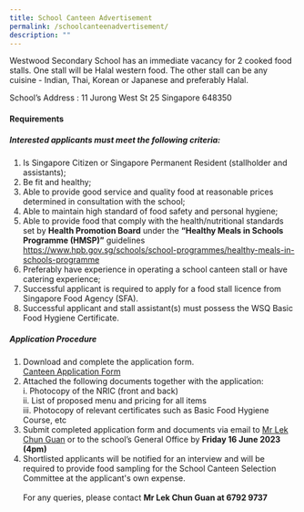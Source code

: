 ```yaml
---
title: School Canteen Advertisement
permalink: /schoolcanteenadvertisement/
description: ""
---
```

Westwood Secondary School has an immediate vacancy for 2 cooked food stalls. One stall will be Halal western food. The other stall can be any cuisine - Indian, Thai, Korean or Japanese and preferably Halal.

School’s Address : 11 Jurong West St 25 Singapore 648350

#### Requirements

##### Interested applicants must meet the following criteria:

1. Is Singapore Citizen or Singapore Permanent Resident (stallholder and assistants);
2. Be fit and healthy;
3. Able to provide good service and quality food at reasonable prices determined in consultation with the school;
4. Able to maintain high standard of food safety and personal hygiene;
5. Able to provide food that comply with the health/nutritional standards set by <b>Health Promotion Board</b> under the <b>“Healthy Meals in Schools Programme (HMSP)”</b> guidelines <a href="https://www.hpb.gov.sg/schools/school-programmes/healthy-meals-in-schools-programme">https://www.hpb.gov.sg/schools/school-programmes/healthy-meals-in-schools-programme</a>
6. Preferably have experience in operating a school canteen stall or have catering experience;
7. Successful applicant is required to apply for a food stall licence from Singapore Food Agency (SFA).
8. Successful applicant and stall assistant(s) must possess the WSQ Basic Food Hygiene Certificate. 

##### Application Procedure
1. Download and complete the application form.<br>[Canteen Application Form](/files/formbf7.pdf)
2. Attached the following documents together with the application:<br>
 i. Photocopy of the NRIC (front and back)<br>
ii. List of proposed menu and pricing for all items<br>
iii. Photocopy of relevant certificates such as Basic Food Hygiene Course, etc<br>
3. Submit completed application form and documents via email to <a href="mailto: lek_chun_guan@schools.gov.sg">Mr Lek Chun Guan</a> or to the school’s General Office by <b>Friday 16 June 2023 (4pm)</b>
4. Shortlisted applicants will be notified for an interview and will be required to provide food sampling for the School Canteen Selection Committee at the applicant's own expense. 
<br><br>For any queries, please contact <b>Mr Lek Chun Guan at 6792 9737</b>